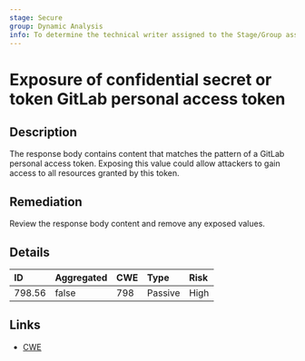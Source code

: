 ```yaml
---
stage: Secure
group: Dynamic Analysis
info: To determine the technical writer assigned to the Stage/Group associated with this page, see https://handbook.gitlab.com/handbook/product/ux/technical-writing/#assignments
---
```


# Exposure of confidential secret or token GitLab personal access token

## Description

The response body contains content that matches the pattern of a GitLab personal access token.
Exposing this value could allow attackers to gain access to all resources granted by this token.

## Remediation

Review the response body content and remove any exposed values.

## Details

| ID | Aggregated | CWE | Type | Risk |
|:---|:--------|:--------|:--------|:--------|
| 798.56 | false | 798 | Passive | High |

## Links

- [CWE](https://cwe.mitre.org/data/definitions/798.html)

